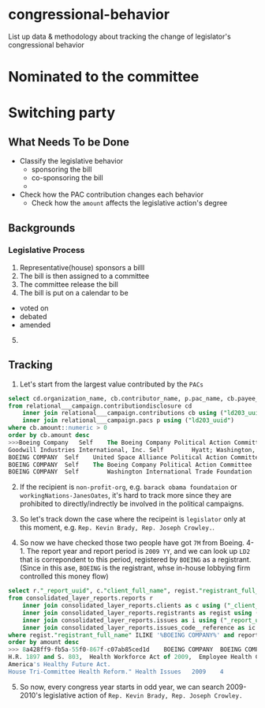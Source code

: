 # congressional-behavior

List up data &amp; methodology about tracking the change of legislator's congressional behavior

# Nominated to the committee
# Switching party

## What Needs To be Done

- Classify the legislative behavior
  - sponsoring the bill
  - co-sponsoring the bill
  - 
- Check how the PAC contribution changes each behavior
  - Check how the `amount` affects the legislative action's degree

## Backgrounds
### Legislative Process
1. Representative(house) sponsors a billl
2. The bill is then assigned to a committee
3. The committee release the bill 
4. The bill is put on a calendar to be 
  - voted on
  - debated
  - amended
5. 

## Tracking
1. Let's start from the largest value contributed by the `PACs` 
```sql
select cd.organization_name, cb.contributor_name, p.pac_name, cb.payee_name, cb.amount, cb.recipient_name, cb.contribution_date 
from relational___campaign.contributiondisclosure cd
	inner join relational___campaign.contributions cb using ("ld203_uuid")
	inner join relational___campaign.pacs p using ("ld203_uuid")
where cb.amount::numeric > 0
order by cb.amount desc
>>>Boeing Company	Self	The Boeing Company Political Action Committee	Barack Obama Foundation	$9,999,999.00	Barack Obama - Obama Presidential Center - NOTE - Contribution was $10,000,000.00.  The form will not accept $10,000,000.00 - - -  LRC staff said to record the highest amount the form will accept.
Goodwill Industries International, Inc.	Self		Hyatt; Washington, DC	$8,642,017.00	Jane Oates
BOEING COMPANY	Self	United Space Alliance Political Action Committee (USAPAC)	Washington International Trade Foundation	$7,000,000.00	Rep. Kevin Brady, Rep. Joseph Crowley.
BOEING COMPANY	Self	The Boeing Company Political Action Committee	Washington International Trade Foundation	$7,000,000.00	Rep. Kevin Brady, Rep. Joseph Crowley.
BOEING COMPANY	Self		Washington International Trade Foundation	$7,000,000.00	Rep. Kevin Brady, Rep. Joseph Crowley.
```

2. If the recipient is `non-profit-org`, e.g. `barack obama foundataion` or `workingNations-JanesOates`, it's hard to track more since they are prohibited to directly/indrectly be involved in the political campaigns.

3. So let's track down the case where the recipeint is `legislator` only at this moment, e.g. `Rep. Kevin Brady, Rep. Joseph Crowley.`.

4. So now we have checked those two people have got `7M` from Boeing. 
4-1. The report year and report period is `2009 YY`, and we can look up `LD2` that is correpondent to this period, registered by `BOEING` as a registrant. (Since in this ase, `BOEING` is the registrant, whse in-house lobbying firm controlled this money flow)
```sql
select r."_report_uuid", c."client_full_name", regist."registrant_full_name", i.issue_code, i.specific_issue_text, ic.issue_code_description, r.reporting_year, r.reporting_quarter_code
from consolidated_layer_reports.reports r 
	inner join consolidated_layer_reports.clients as c using ("_client_uuid" )
	inner join consolidated_layer_reports.registrants as regist using ("_registrant_uuid")
	inner join consolidated_layer_reports.issues as i using ("_report_uuid")
	inner join consolidated_layer_reports.issues_code__reference as ic using ("issue_code")
where regist."registrant_full_name" ILIKE '%BOEING COMPANY%' and reporting_year = 2009 and r.reporting_quarter_code similar to '3|4'
order by amount desc
>>> 8a428ff9-fb5a-55f0-867f-c07ab85ced1d	BOEING COMPANY	BOEING COMPANY	HCR	"H.R. 3200 and S1679,  America's Affordable Health Choices Act,  Healthcare Reform.
H.R. 1897 and S. 803,  Health Workforce Act of 2009,  Employee Health Care.
America's Healthy Future Act.
House Tri-Committee Health Reform."	Health Issues	2009	4
```

5. So now, every congress year starts in odd year, we can search 2009-2010's legislative action of `Rep. Kevin Brady, Rep. Joseph Crowley.`
